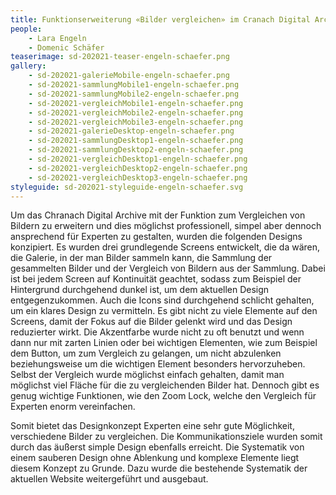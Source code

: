 ```yaml
---
title: Funktionserweiterung «Bilder vergleichen» im Cranach Digital Archive
people:
    - Lara Engeln
    - Domenic Schäfer
teaserimage: sd-202021-teaser-engeln-schaefer.png
gallery:
    - sd-202021-galerieMobile-engeln-schaefer.png
    - sd-202021-sammlungMobile1-engeln-schaefer.png
    - sd-202021-sammlungMobile2-engeln-schaefer.png
    - sd-202021-vergleichMobile1-engeln-schaefer.png
    - sd-202021-vergleichMobile2-engeln-schaefer.png
    - sd-202021-vergleichMobile3-engeln-schaefer.png
    - sd-202021-galerieDesktop-engeln-schaefer.png
    - sd-202021-sammlungDesktop1-engeln-schaefer.png
    - sd-202021-sammlungDesktop2-engeln-schaefer.png
    - sd-202021-vergleichDesktop1-engeln-schaefer.png
    - sd-202021-vergleichDesktop2-engeln-schaefer.png
    - sd-202021-vergleichDesktop3-engeln-schaefer.png
styleguide: sd-202021-styleguide-engeln-schaefer.svg
---
```


Um das Chranach Digital Archive mit der Funktion zum Vergleichen von Bildern zu erweitern und dies möglichst professionell, simpel aber dennoch ansprechend für Experten zu gestalten, wurden die folgenden Designs konzipiert.
Es wurden drei grundlegende Screens entwickelt, die da wären, die Galerie, in der man Bilder sammeln kann, die Sammlung der gesammelten Bilder und der Vergleich von Bildern aus der Sammlung. Dabei ist bei jedem Screen auf Kontinuität geachtet, sodass zum Beispiel der Hintergrund durchgehend dunkel ist, um dem aktuellen Design entgegenzukommen. Auch die Icons sind durchgehend schlicht gehalten, um ein klares Design zu vermitteln.
Es gibt nicht zu viele Elemente auf den Screens, damit der Fokus auf die Bilder gelenkt wird und das Design reduzierter wirkt.
Die Akzentfarbe wurde nicht zu oft benutzt und wenn dann nur mit zarten Linien oder bei wichtigen Elementen, wie zum Beispiel dem Button, um zum Vergleich zu gelangen, um nicht abzulenken beziehungsweise um die wichtigen Element besonders hervorzuheben.
Selbst der Vergleich wurde möglichst einfach gehalten, damit man möglichst viel Fläche für die zu vergleichenden Bilder hat. Dennoch gibt es genug wichtige Funktionen, wie den Zoom Lock, welche den Vergleich für Experten enorm vereinfachen.

Somit bietet das Designkonzept Experten eine sehr gute Möglichkeit, verschiedene Bilder zu vergleichen. Die Kommunikationsziele wurden somit durch das äußerst simple Design ebenfalls erreicht.
Die Systematik von einem sauberen Design ohne Ablenkung und komplexe Elemente liegt diesem Konzept zu Grunde. Dazu wurde die bestehende Systematik der aktuellen Website weitergeführt und ausgebaut.
